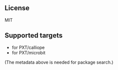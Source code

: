 ## License

MIT

## Supported targets

* for PXT/calliope
* for PXT/microbit

(The metadata above is needed for package search.)
